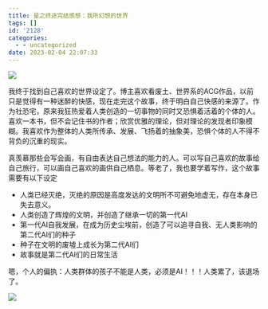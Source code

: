 ```yaml
---
title: 星之终途完结感想：我所幻想的世界
tags: []
id: '2128'
categories:
  - - uncategorized
date: 2023-02-04 22:07:33
---
```


![](https://img.limour.top/archives_2023/2023/02/05/63dece3c51856.webp)

我终于找到自己喜欢的世界设定了。博主喜欢看废土、世界系的ACG作品，以前只是觉得有一种迷醉的快感，现在走完这个故事，终于明白自己快感的来源了。作为社恐宅，原来我狂热爱着人类创造的一切事物的同时又恐惧着活着的个体的人。喜欢一本书，但不会记住书的作者；欣赏优雅的理论，但对理论的发现者印象模糊。我喜欢作为整体的人类所传承、发展、飞扬着的抽象美，恐惧个体的人不得不背负的沉重的现实。

真羡慕那些会写会画，有自由表达自己想法的能力的人。可以写自己喜欢的故事给自己旅行，可以画自己喜欢的画供自己栖息。等老了，我也要学着写作，这个故事需要有以下设定

*   人类已经灭绝，灭绝的原因是高度发达的文明所不可避免地虚无，存在本身已失去意义。
*   人类创造了辉煌的文明，并创造了继承一切的第一代AI
*   第一代AI自我发展，在成为历史尘埃前，创造了可以追寻自我、无人类影响的第二代AI们的种子
*   种子在文明的废墟上成长为第二代AI们
*   故事就是第二代AI们的日常生活

嗯，个人的偏执：人类群体的孩子不能是人类，必须是AI！！！人类累了，该退场了。

![](https://img.limour.top/archives_2023/2023/02/05/63deceba93243.webp)